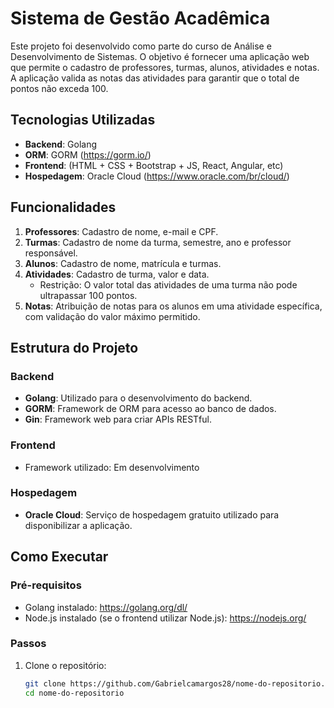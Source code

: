# Sistema de Gestão Acadêmica

Este projeto foi desenvolvido como parte do curso de Análise e Desenvolvimento de Sistemas. O objetivo é fornecer uma aplicação web que permite o cadastro de professores, turmas, alunos, atividades e notas. A aplicação valida as notas das atividades para garantir que o total de pontos não exceda 100.

## Tecnologias Utilizadas

- **Backend**: Golang
- **ORM**: GORM (https://gorm.io/)
- **Frontend**: (HTML + CSS + Bootstrap + JS, React, Angular, etc)
- **Hospedagem**: Oracle Cloud (https://www.oracle.com/br/cloud/)

## Funcionalidades

1. **Professores**: Cadastro de nome, e-mail e CPF.
2. **Turmas**: Cadastro de nome da turma, semestre, ano e professor responsável.
3. **Alunos**: Cadastro de nome, matrícula e turmas.
4. **Atividades**: Cadastro de turma, valor e data.
   - Restrição: O valor total das atividades de uma turma não pode ultrapassar 100 pontos.
5. **Notas**: Atribuição de notas para os alunos em uma atividade específica, com validação do valor máximo permitido.

## Estrutura do Projeto

### Backend

- **Golang**: Utilizado para o desenvolvimento do backend.
- **GORM**: Framework de ORM para acesso ao banco de dados.
- **Gin**: Framework web para criar APIs RESTful.

### Frontend

- Framework utilizado: Em desenvolvimento
### Hospedagem

- **Oracle Cloud**: Serviço de hospedagem gratuito utilizado para disponibilizar a aplicação.

## Como Executar

### Pré-requisitos

- Golang instalado: https://golang.org/dl/
- Node.js instalado (se o frontend utilizar Node.js): https://nodejs.org/

### Passos

1. Clone o repositório:
   ```sh
   git clone https://github.com/Gabrielcamargos28/nome-do-repositorio.git
   cd nome-do-repositorio

